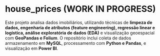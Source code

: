 # house_prices (WORK IN PROGRESS)

Este projeto analisa dados imobiliários, utilizando técnicas de **limpeza de dados, engenharia de atributos (feature engineering), regressão linear e logística, análise exploratória de dados (EDA)** e visualização geoespacial com **GeoPandas e Folium**. O repositório inclui coleta de dados armazenamento em **MySQL**, processamento com **Python e Pandas**, e visualização em **Power BI**.
